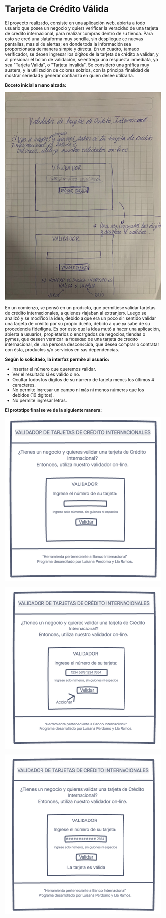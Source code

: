 
# Tarjeta de Crédito Válida



El proyecto realizado, consiste en una aplicación web, abierta a todo usuario que posea un negocio y quiera verificar la veracidad de una tarjeta de credito internacional, para realizar compras dentro de su tienda.
Para esto se creó una plataforma muy sencilla, sin despliegue de nuevas pantallas, mas si de alertas; en donde toda la información sea proporcionada de manera simple y directa. En un cuadro, llamado verificador, se deben ingresar los dígitos de la tarjeta de crédito a validar, y al presionar el boton de validación, se entrega una respuesta inmediata, ya sea "Tarjeta Valida", o "Tarjeta invalida". 
Se consideró una gráfica muy austera, y la utilización de colores sobrios, con la principal finalidad de mostrar seriedad y generar confianza en quien desee utilizarla.


**Boceto inicial a mano alzada:**

![Boceto](https://github.com/liaramosg/SCL014-card-validation/blob/master/images/Boceto_inicial.jpg?raw=true)


En un comienzo, se pensó en un producto, que permitiese validar tarjetas de crédito internacionales, a quienes viajaban al extranjero. Luego se analizó y se modificó la idea, debido a que era un poco sin sentido validar una tarjeta de crédito por su propio dueño, debido a que ya sabe de su procedencia fidedigna. Es por esto que la idea mutó a hacer una aplicación, abierta a usuarios, propietarios o encargados de negocios, tiendas o pymes, que deseen verificar la fidelidad de una tarjeta de crédito internacional, de una persona desconocida, que desea comprar o contratar con ésta, productos y/o servicios en sus dependencias.


**Según lo solicitado, la interfaz permite al usuario:**

* Insertar el número que queremos validar.
* Ver el resultado si es válido o no.
* Ocultar todos los dígitos de su número de tarjeta menos los últimos
4 caracteres.
* No permite ingresar un campo ni más ni menos números que los debidos (16 dígitos).
* No permite ingresar letras.



**El prototipo final se ve de la siguiente manera:** 

![Prot1](https://github.com/liaramosg/SCL014-card-validation/blob/master/images/Prototipado_a.png?raw=true)

![Prot2](https://github.com/liaramosg/SCL014-card-validation/blob/master/images/Prototipado_b.png?raw=true)

![Prot3](https://github.com/liaramosg/SCL014-card-validation/blob/master/images/Prototipado_c.png?raw=true)







